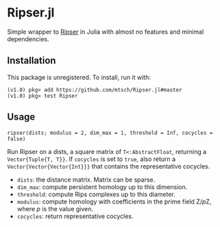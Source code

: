 # Ripser.jl

<!---
[![Build Status](https://travis-ci.org/mtsch/Ripser.jl.svg?branch=master)](https://travis-ci.org/mtsch/Ripser.jl)
[![Build status](https://ci.appveyor.com/api/projects/status/le4fbrk5hsgnf3ax?svg=true)](https://ci.appveyor.com/project/mtsch/ripser-jl)
[![codecov](https://codecov.io/gh/mtsch/Ripser.jl/branch/master/graph/badge.svg)](https://codecov.io/gh/mtsch/Ripser.jl)
[![Coverage Status](https://coveralls.io/repos/github/mtsch/Ripser.jl/badge.svg?branch=master)](https://coveralls.io/github/mtsch/Ripser.jl?branch=master)
--->

Simple wrapper to [Ripser](https://github.com/Ripser/ripser) in Julia with almost no
features and minimal dependencies.

## Installation

This package is unregistered. To install, run it with:

```
(v1.0) pkg> add https://github.com/mtsch/Ripser.jl#master
(v1.0) pkg> test Ripser
```

## Usage

```
ripser(dists; modulus = 2, dim_max = 1, threshold = Inf, cocycles = false)
```

Run Ripser on a dists, a square matrix of `T<:AbstractFloat`, returning a `Vector{Tuple{T,
T}}`. If `cocycles` is set to `true`, also return a `Vector{Vector{Vector{Int}}}` that
contains the representative cocycles.

* `dists`: the distance matrix. Matrix can be sparse.
* `dim_max`: compute persistent homology up to this dimension.
* `threshold`: compute Rips complexes up to this diameter.
* `modulus`: compute homology with coefficients in the prime field Z/*p*Z,
  where *p* is the value given.
* `cocycles`: return representative cocycles.
